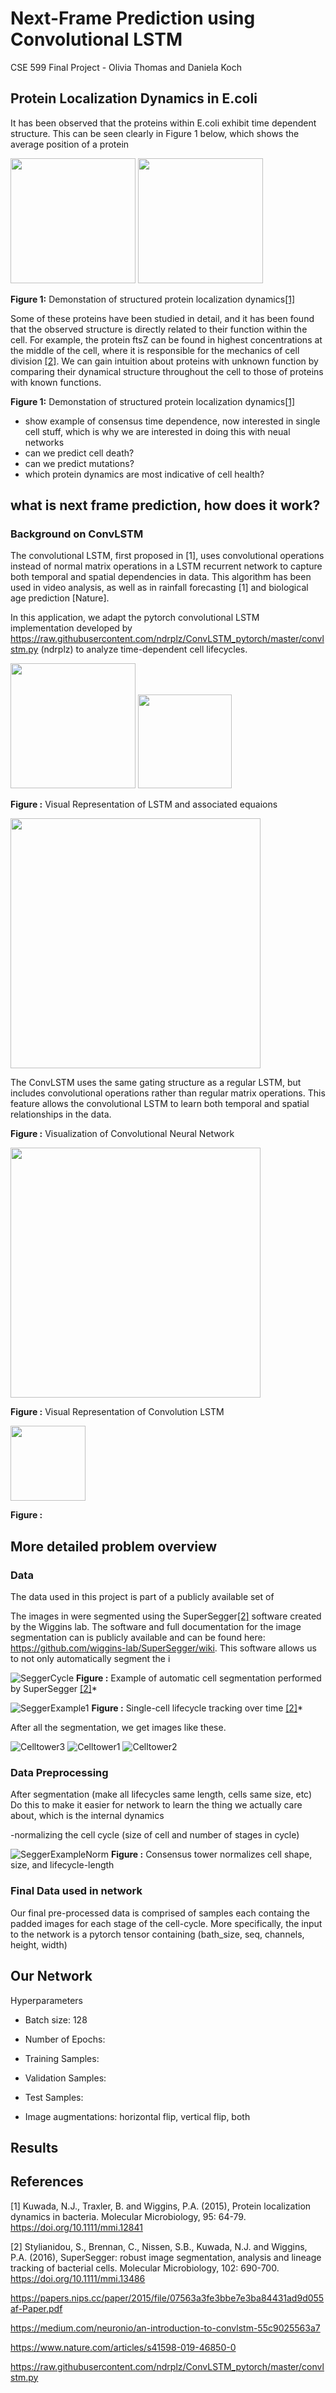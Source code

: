 # Next-Frame Prediction using Convolutional LSTM
CSE 599 Final Project - Olivia Thomas and Daniela Koch

## Protein Localization Dynamics in E.coli

It has been observed that the proteins within E.coli exhibit time dependent structure. This can be seen clearly in Figure 1 below, which shows the average position of a protein


<img src="cited_images/time_dependence_ex.jpg" height="200">  <img src="cited_images/time_dependence_ex copy.jpg" height="200">     

**Figure 1:** Demonstation of structured protein localization dynamics[[1]](#1)


Some of these proteins have been studied in detail, and it has been found that the observed structure is directly related to their function within the cell.  For example, the protein ftsZ can be found in highest concentrations at the middle of the cell, where it is responsible for the mechanics of cell division [[2]](#2).  We can gain intuition about proteins with unknown function by comparing their dynamical structure throughout the cell to those of proteins with known functions.


**Figure 1:** Demonstation of structured protein localization dynamics[[1]](#1)




- show example of consensus time dependence, now interested in single cell stuff, which is why we are interested in doing this with neual networks
- can we predict cell death? 
- can we predict mutations? 
- which protein dynamics are most indicative of cell health? 

## what is next frame prediction, how does it work?

### Background on ConvLSTM

The convolutional LSTM, first proposed in [1], uses convolutional operations instead of normal matrix operations in a LSTM recurrent network to capture both temporal and spatial dependencies in data. This algorithm has been used in video analysis, as well as in rainfall forecasting [1] and biological age prediction [Nature]. 

In this application, we adapt the pytorch convolutional LSTM implementation developed by https://raw.githubusercontent.com/ndrplz/ConvLSTM_pytorch/master/convlstm.py (ndrplz) to analyze time-dependent cell lifecycles. 

<img src="cited_images/lstm.jpeg" height="200">  <img src="cited_images/lstm_eqs.jpeg" height="150">     

**Figure :** Visual Representation of LSTM and associated equaions

<img src="cited_images/conv.jpeg" height="400">

The ConvLSTM uses the same gating structure as a regular LSTM, but includes convolutional operations rather than regular matrix operations. This feature allows the convolutional LSTM to learn both temporal and spatial relationships in the data. 

**Figure :** Visualization of Convolutional Neural Network


<img src="cited_images/convlstm.jpeg" height="400">  

**Figure :** Visual Representation of Convolution LSTM 


<img src="cited_images/convlstm_eqs.jpeg" height="120">

**Figure :** 


## More detailed problem overview 

### Data 


The data used in this project is part of a publicly available set of 

The images in were segmented using the SuperSegger[[2]](#2) software created by the Wiggins lab. The software and full documentation for the image segmentation can is publicly available and can be found here: https://github.com/wiggins-lab/SuperSegger/wiki. This software allows us to not only automatically segment the i   


![SeggerCycle](cited_images/seggerLifetime.jpeg)
**Figure :** Example of automatic cell segmentation performed by SuperSegger [[2]](#2)*

![SeggerExample1](cited_images/superseggerexample.jpg)
**Figure :** Single-cell lifecycle tracking over time [[2]](#2)*

After all the segmentation, we get images like these.

![Celltower3](cited_images/ftszexample.png)  ![Celltower1](cited_images/example1.png)   ![Celltower2](cited_images/example2.png)

### Data Preprocessing
After segmentation (make all lifecycles same length, cells same size, etc)
Do this to make it easier for network to learn the thing we actually care about, which is the internal dynamics 

-normalizing the cell cycle (size of cell and number of stages in cycle)

![SeggerExampleNorm](cited_images/cyclenormalization.jpg)
**Figure :** Consensus tower normalizes cell shape, size, and lifecycle-length


### Final Data used in network
Our final pre-processed data is comprised of samples each containg the padded images for each stage of the cell-cycle. More specifically, the input to the network is a pytorch tensor containing (bath_size, seq, channels, height, width)



## Our Network

Hyperparameters
- Batch size: 128
- Number of Epochs: 

- Training Samples:
- Validation Samples:
- Test Samples: 
- Image augmentations: horizontal flip, vertical flip, both



## Results


## References
<a id="1">[1]</a> 
Kuwada, N.J., Traxler, B. and Wiggins, P.A. (2015), Protein localization dynamics in bacteria. Molecular Microbiology, 95: 64-79. https://doi.org/10.1111/mmi.12841

<a id="1">[2]</a> 
Stylianidou, S., Brennan, C., Nissen, S.B., Kuwada, N.J. and Wiggins, P.A. (2016), SuperSegger: robust image segmentation, analysis and lineage tracking of bacterial cells. Molecular Microbiology, 102: 690-700. https://doi.org/10.1111/mmi.13486

https://papers.nips.cc/paper/2015/file/07563a3fe3bbe7e3ba84431ad9d055af-Paper.pdf

https://medium.com/neuronio/an-introduction-to-convlstm-55c9025563a7

https://www.nature.com/articles/s41598-019-46850-0

https://raw.githubusercontent.com/ndrplz/ConvLSTM_pytorch/master/convlstm.py
